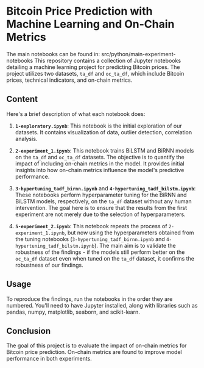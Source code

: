 # Bitcoin Price Prediction with Machine Learning and On-Chain Metrics

The main notebooks can be found in: src/python/main-experiment-notebooks
This repository contains a collection of Jupyter notebooks detailing a machine learning project for predicting Bitcoin prices. The project utilizes two datasets, `ta_df` and `oc_ta_df`, which include Bitcoin prices, technical indicators, and on-chain metrics. 

## Content

Here's a brief description of what each notebook does:

1. **`1-exploratory.ipynb`**: This notebook is the initial exploration of our datasets. It contains visualization of data, outlier detection, correlation analysis.

2. **`2-experiment_1.ipynb`**: This notebook trains BiLSTM and BiRNN models on the `ta_df` and `oc_ta_df` datasets. The objective is to quantify the impact of including on-chain metrics in the model. It provides initial insights into how on-chain metrics influence the model's predictive performance.

3. **`3-hypertuning_tadf_birnn.ipynb`** and **`4-hypertuning_tadf_bilstm.ipynb`**: These notebooks perform hyperparameter tuning for the BiRNN and BiLSTM models, respectively, on the `ta_df` dataset without any human intervention. The goal here is to ensure that the results from the first experiment are not merely due to the selection of hyperparameters.

5. **`5-experiment_2.ipynb`**: This notebook repeats the process of `2-experiment_1.ipynb`, but now using the hyperparameters obtained from the tuning notebooks (`3-hypertuning_tadf_birnn.ipynb` and `4-hypertuning_tadf_bilstm.ipynb`). The main aim is to validate the robustness of the findings - if the models still perform better on the `oc_ta_df` dataset even when tuned on the `ta_df` dataset, it confirms the robustness of our findings.

## Usage

To reproduce the findings, run the notebooks in the order they are numbered. You'll need to have Jupyter installed, along with libraries such as pandas, numpy, matplotlib, seaborn, and scikit-learn.

## Conclusion

The goal of this project is to evaluate the impact of on-chain metrics for Bitcoin price prediction. On-chain metrics are found to improve model performance in both experiments.